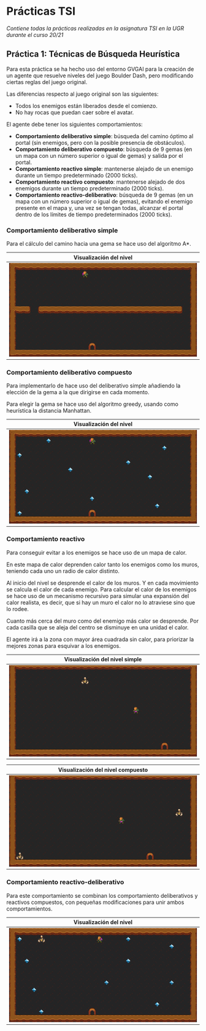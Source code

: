 # Prácticas TSI
*Contiene todas la prácticas realizadas en la asignatura TSI en la UGR durante el curso 20/21*

## Práctica 1: Técnicas de Búsqueda Heurística

Para esta práctica se ha hecho uso del entorno GVGAI para la creación de un agente que resuelve niveles del juego Boulder Dash, pero modificando ciertas reglas del juego original.

Las diferencias respecto al juego original son las siguientes:

- Todos los enemigos están liberados desde el comienzo.
- No hay rocas que puedan caer sobre el avatar.

El agente debe tener los siguientes comportamientos:

- **Comportamiento deliberativo simple**: búsqueda del camino óptimo al portal (sin enemigos, pero con la posible presencia de obstáculos).
- **Comportamiento deliberativo compuesto**: búsqueda de 9 gemas (en un mapa con un número superior o igual de gemas) y salida por el portal.
- **Comportamiento reactivo simple**: mantenerse alejado de un enemigo durante un tiempo predeterminado (2000 ticks).
- **Comportamiento reactivo compuesto**: mantenerse alejado de dos enemigos durante un tiempo predeterminado (2000 ticks).
- **Comportamiento reactivo-deliberativo**: búsqueda de 9 gemas (en un mapa con un número superior o igual de gemas), evitando el enemigo presente en el mapa y, una vez se tengan todas, alcanzar el portal dentro de los límites de tiempo predeterminados (2000 ticks).

### Comportamiento deliberativo simple

Para el cálculo del camino hacia una gema se hace uso del algoritmo A*.

| Visualización del nivel |
| :---: |
| ![Nivel1](./Gif/comp_delib_simple.gif) |

### Comportamiento deliberativo compuesto

Para implementarlo de hace uso del deliberativo simple añadiendo la elección de la gema a la que dirigirse en cada momento.

Para elegir la gema se hace uso del algoritmo greedy, usando como heurística la distancia Manhattan.

| Visualización del nivel |
| :---: |
| ![Nivel2](./Gif/comp_delib_compu.gif) |

### Comportamiento reactivo

Para conseguir evitar a los enemigos se hace uso de un mapa de calor.

En este mapa de calor deprenden calor tanto los enemigos como los muros, teniendo cada uno un radio de calor distinto.

Al inicio del nivel se desprende el calor de los muros. Y en cada movimiento se calcula el calor de cada enemigo. Para calcular el calor de los enemigos se hace uso de un mecanismo recursivo para simular una expansión del calor realista, es decir, que si hay un muro el calor no lo atraviese sino que lo rodee.

Cuanto más cerca del muro como del enemigo más calor se desprende. Por cada casilla que se aleja del centro se disminuye en una unidad el calor.

El agente irá a la zona con mayor área cuadrada sin calor, para priorizar la mejores zonas para esquivar a los enemigos.

| Visualización del nivel simple |
| :---: |
| ![Nivel3](./Gif/comp_reac_simple.gif) |

| Visualización del nivel compuesto |
| :---: |
| ![Nivel4](./Gif/comp_reac_compu.gif) |

### Comportamiento reactivo-deliberativo

Para este comportamiento se combinan los comportamiento deliberativos y reactivos compuestos, con pequeñas modificaciones para unir ambos comportamientos.

| Visualización del nivel |
| :---: |
| ![Nivel5](./Gif/comp_reac_delib.gif) |
